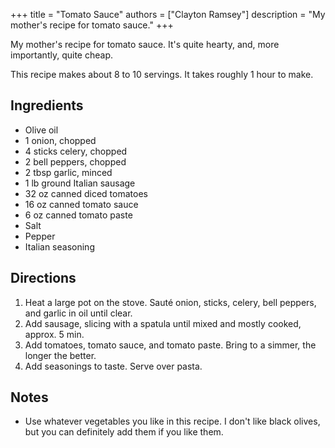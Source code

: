 +++
title = "Tomato Sauce"
authors = ["Clayton Ramsey"]
description = "My mother's recipe for tomato sauce."
+++

My mother\'s recipe for tomato sauce. It\'s quite hearty, and, more
importantly, quite cheap.

This recipe makes about 8 to 10 servings. It takes roughly 1 hour to
make.

## Ingredients

- Olive oil
- 1 onion, chopped
- 4 sticks celery, chopped
- 2 bell peppers, chopped
- 2 tbsp garlic, minced
- 1 lb ground Italian sausage
- 32 oz canned diced tomatoes
- 16 oz canned tomato sauce
- 6 oz canned tomato paste
- Salt
- Pepper
- Italian seasoning

## Directions

1.  Heat a large pot on the stove. Sauté onion, sticks, celery, bell
    peppers, and garlic in oil until clear.
2.  Add sausage, slicing with a spatula until mixed and mostly cooked,
    approx. 5 min.
3.  Add tomatoes, tomato sauce, and tomato paste. Bring to a simmer, the
    longer the better.
4.  Add seasonings to taste. Serve over pasta.

## Notes

- Use whatever vegetables you like in this recipe. I don\'t like black
  olives, but you can definitely add them if you like them.

